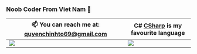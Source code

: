 ### Noob Coder From Viet Nam 👋





 📫 You can reach me at: quyenchinhto69@gmail.com | C# [CSharp]([https://python.org](https://learn.microsoft.com/en-us/visualstudio/get-started/csharp/tutorial-aspnet-core)) is my favourite language
--- | ---
![](https://github-readme-stats.vercel.app/api?username=toquyen8928&show_icons=true&theme=tokyonight) | ![](https://github-readme-stats.vercel.app/api/top-langs/?username=toquyen8928&show_icons=true&theme=tokyonight&layout=compact&langs_count=8)
